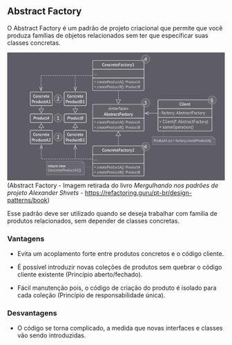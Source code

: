 ## Abstract Factory

O Abstract Factory é um padrão de projeto criacional que permite que você produza famílias de objetos relacionados sem ter que especificar suas classes concretas.

![Abstract Factory](img/abstract_factory.png) 
(Abstract Factory - Imagem retirada do livro *Mergulhando nos padrões de projeto Alexander Shvets* - https://refactoring.guru/pt-br/design-patterns/book)

Esse padrão deve ser utilizado quando se deseja trabalhar com familia de produtos relacionados, sem depender de classes concretas.

### Vantagens

- Evita um acoplamento forte entre produtos concretos e o código cliente.

- É possível introduzir novas coleções
de produtos sem quebrar o código cliente existente (Princípio aberto/fechado).

- Fácil manutenção pois, o código de criação do produto é isolado para cada coleção (Princípio de responsabilidade única).

### Desvantagens 

- O código se torna complicado, a medida que novas interfaces e classes vão sendo introduzidas.
